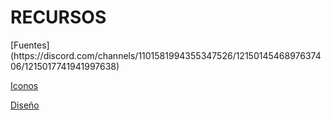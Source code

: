 <h1>RECURSOS</h1>
[Fuentes](https://discord.com/channels/1101581994355347526/1215014546897637406/1215017741941997638)

[Iconos](https://boxicons.com/)

[Diseño](https://www.figma.com/community/helpfile/928559061120466831)